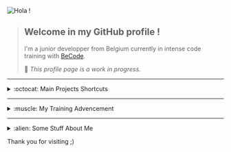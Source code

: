 ![Hola !](https://media.giphy.com/media/drwrNnpOK09dqsttOn/giphy.gif)

>
>
> ## Welcome in my GitHub profile !
>
> I'm a junior developper from Belgium currently in intense code training with [BeCode](https://becode.org/).
>
> 
>
> :construction: _This profile page is a work in progress._
>
>

----------------------------------------------------------------------------------------------

<details>
  <summary> :octocat:   Main Projects Shortcuts </summary>

### Title2

Some more blabla x)

</details>

----------------------------------------------------------------------------------------------

<details>
  <summary> :muscle:   My Training Advencement </summary>

### Title1

Blablabla ...

</details>

----------------------------------------------------------------------------------------------
<details>
  <summary> :alien:   Some Stuff About Me </summary>

### My hobbies

- :guitar: Bass Guitar
- :clapper: Movies
- :video_game: Video Games

### Contact Infos

blabla

</details>

Thank you for visiting ;)

<!--
**fwauters/fwauters** is a ✨ _special_ ✨ repository because its `README.md` (this file) appears on your GitHub profile.

Here are some ideas to get you started:

- 🔭 I’m currently working on ...
- 🌱 I’m currently learning ...
- 👯 I’m looking to collaborate on ...
- 🤔 I’m looking for help with ...
- 💬 Ask me about ...
- 📫 How to reach me: ...
- 😄 Pronouns: ...
- ⚡ Fun fact: ...
-->
